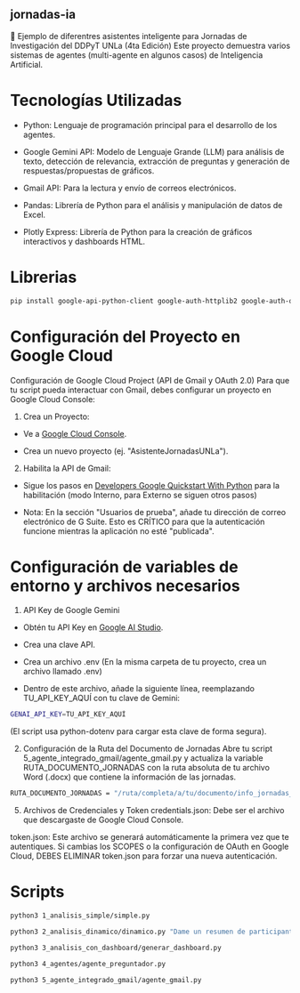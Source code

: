 ## jornadas-ia

🚀 Ejemplo de diferentres asistentes inteligente para Jornadas de Investigación del DDPyT UNLa (4ta Edición)
Este proyecto demuestra varios sistemas de agentes (multi-agente en algunos casos) de Inteligencia Artificial.

# Tecnologías Utilizadas

- Python: Lenguaje de programación principal para el desarrollo de los agentes.

- Google Gemini API: Modelo de Lenguaje Grande (LLM) para análisis de texto, detección de relevancia, extracción de preguntas y generación de respuestas/propuestas de gráficos.

- Gmail API: Para la lectura y envío de correos electrónicos.

- Pandas: Librería de Python para el análisis y manipulación de datos de Excel.

- Plotly Express: Librería de Python para la creación de gráficos interactivos y dashboards HTML.

# Librerias
```bash
pip install google-api-python-client google-auth-httplib2 google-auth-oauthlib google-generativeai pandas openpyxl python-docx plotly python-dotenv
```

# Configuración del Proyecto en Google Cloud

Configuración de Google Cloud Project (API de Gmail y OAuth 2.0)
Para que tu script pueda interactuar con Gmail, debes configurar un proyecto en Google Cloud Console:

1. Crea un Proyecto:

- Ve a [Google Cloud Console](https://console.developers.google.com/).

-  Crea un nuevo proyecto (ej. "AsistenteJornadasUNLa").

2. Habilita la API de Gmail:

- Sigue los pasos en [Developers Google Quickstart With Python](https://developers.google.com/workspace/gmail/api/quickstart/python) para la habilitación (modo Interno, para Externo se siguen otros pasos)

- Nota: En la sección "Usuarios de prueba", añade tu dirección de correo electrónico de G Suite. Esto es CRÍTICO para que la autenticación funcione mientras la aplicación no esté "publicada".


# Configuración de variables de entorno y archivos necesarios

1. API Key de Google Gemini

- Obtén tu API Key en [Google AI Studio](https://aistudio.google.com/app/apikey).

- Crea una clave API.

- Crea un archivo .env (En la misma carpeta de tu proyecto, crea un archivo llamado .env)

- Dentro de este archivo, añade la siguiente línea, reemplazando TU_API_KEY_AQUÍ con tu clave de Gemini:

```bash
GENAI_API_KEY=TU_API_KEY_AQUÍ
```

(El script usa python-dotenv para cargar esta clave de forma segura).

2. Configuración de la Ruta del Documento de Jornadas
Abre tu script 5_agente_integrado_gmail/agente_gmail.py y actualiza la variable RUTA_DOCUMENTO_JORNADAS con la ruta absoluta de tu archivo Word (.docx) que contiene la información de las jornadas.

```bash
RUTA_DOCUMENTO_JORNADAS = "/ruta/completa/a/tu/documento/info_jornadas_unla.docx"
```

5. Archivos de Credenciales y Token
credentials.json: Debe ser el archivo que descargaste de Google Cloud Console.

token.json: Este archivo se generará automáticamente la primera vez que te autentiques. Si cambias los SCOPES o la configuración de OAuth en Google Cloud, DEBES ELIMINAR token.json para forzar una nueva autenticación.

# Scripts

```bash
python3 1_analisis_simple/simple.py

python3 2_analisis_dinamico/dinamico.py "Dame un resumen de participantes al evento" (texto de ejemplo)

python3 3_analisis_con_dashboard/generar_dashboard.py

python3 4_agentes/agente_preguntador.py

python3 5_agente_integrado_gmail/agente_gmail.py
```